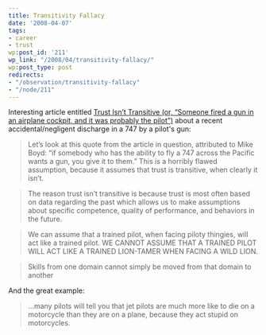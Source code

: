 ```yaml
---
title: Transitivity Fallacy
date: '2008-04-07'
tags:
- career
- trust
wp:post_id: '211'
wp_link: "/2008/04/transitivity-fallacy/"
wp:post_type: post
redirects:
- "/observation/transitivity-fallacy"
- "/node/211"
---
```


Interesting article entitled [Trust Isn’t Transitive (or, “Someone fired a gun in an airplane cockpit, and it was probably the pilot”)](http://peternbiddle.wordpress.com/2008/03/26/trust-isnt-transitive-or-someone-fired-a-gun-in-an-airplane-cockpit-and-it-was-probably-the-pilot/) about a recent accidental/negligent discharge in a 747 by a pilot's gun:

>

> Let’s look at this quote from the article in question, attributed to Mike Boyd: “if somebody who has the ability to fly a 747 across the Pacific wants a gun, you give it to them.” This is a horribly flawed assumption, because it assumes that trust is transitive, when clearly it isn’t.

>

> The reason trust isn’t transitive is because trust is most often based on data regarding the past which allows us to make assumptions about specific competence, quality of performance, and behaviors in the future.

>

> We can assume that a trained pilot, when facing piloty thingies, will act like a trained pilot. WE CANNOT ASSUME THAT A TRAINED PILOT WILL ACT LIKE A TRAINED LION-TAMER WHEN FACING A WILD LION.

>

> Skills from one domain cannot simply be moved from that domain to another

>

And the great example:

>

> ...many pilots will tell you that jet pilots are much more like to die on a motorcycle than they are on a plane, because they act stupid on motorcycles.

>
